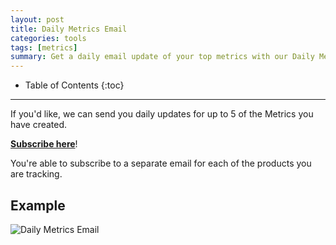 ```yaml
---
layout: post
title: Daily Metrics Email
categories: tools
tags: [metrics]
summary: Get a daily email update of your top metrics with our Daily Metrics Email.
---
```

* Table of Contents
{:toc}
* * *

If you'd like, we can send you daily updates for up to 5 of the Metrics you have created.

[**Subscribe here**][subscribe]!

You're able to subscribe to a separate email for each of the products you are tracking.

## Example

![Daily Metrics Email][daily-ss]

[subscribe]: https://app.kissmetrics.com/notifications
[daily-ss]: http://f.cl.ly/items/1A0k113r1z2G1U3z1D0T/daily-summary.png